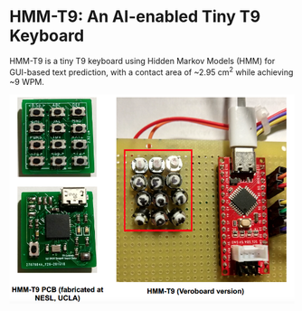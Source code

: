# HMM-T9: An AI-enabled Tiny T9 Keyboard

HMM-T9 is a tiny T9 keyboard using Hidden Markov Models (HMM) for GUI-based text prediction, with a contact area of ~2.95 cm<sup>2</sup> while achieving ~9 WPM.

![Device_Image](Images/my_dev.png)
